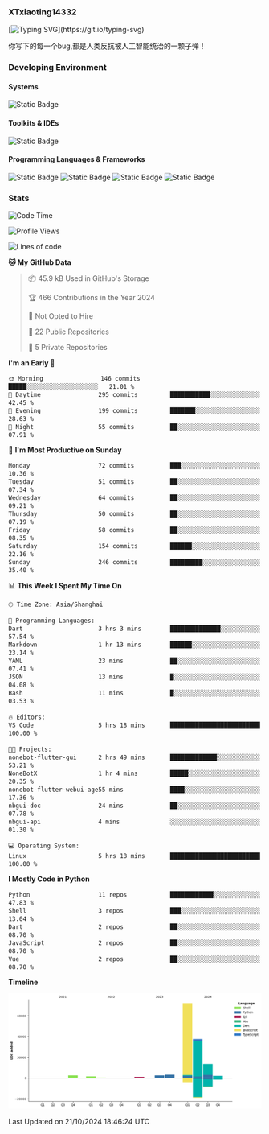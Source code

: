 ### XTxiaoting14332

[![Typing SVG](https://readme-typing-svg.herokuapp.com?font=JetBrians+Mono&pause=1000&random=false&width=435&lines=Hello+World!)](https://git.io/typing-svg)

你写下的每一个bug,都是人类反抗被人工智能统治的一颗子弹！

### Developing Environment

#### Systems

![Static Badge](https://img.shields.io/badge/Ubuntu-%20?style=flat-square&logo=ubuntu&logoColor=white&color=E34F26)

#### Toolkits & IDEs

![Static Badge](https://img.shields.io/badge/Visual%20Studio%20Code-%20?style=flat-square&logo=visualstudiocode&logoColor=white&color=blue)

#### Programming Languages & Frameworks

![Static Badge](https://img.shields.io/badge/Dart-%20?style=flat-square&logo=dart&logoColor=white&color=0175C2)
![Static Badge](https://img.shields.io/badge/Flutter-%20?style=flat-square&logo=flutter&logoColor=white&color=02569B)
![Static Badge](https://img.shields.io/badge/Python-%20?style=flat-square&logo=python&logoColor=white&color=E7A781)
![Static Badge](https://img.shields.io/badge/Bash%20Shell-%20?style=flat-square&logo=shell&logoColor=white&color=49D868)

### Stats

<!--START_SECTION:waka-->
![Code Time](http://img.shields.io/badge/Code%20Time-149%20hrs%2035%20mins-blue)

![Profile Views](http://img.shields.io/badge/Profile%20Views-0-blue)

![Lines of code](https://img.shields.io/badge/From%20Hello%20World%20I%27ve%20Written-136.0%20thousand%20lines%20of%20code-blue)

**🐱 My GitHub Data** 

> 📦 45.9 kB Used in GitHub's Storage 
 > 
> 🏆 466 Contributions in the Year 2024
 > 
> 🚫 Not Opted to Hire
 > 
> 📜 22 Public Repositories 
 > 
> 🔑 5 Private Repositories 
 > 
**I'm an Early 🐤** 

```text
🌞 Morning                146 commits         █████░░░░░░░░░░░░░░░░░░░░   21.01 % 
🌆 Daytime                295 commits         ███████████░░░░░░░░░░░░░░   42.45 % 
🌃 Evening                199 commits         ███████░░░░░░░░░░░░░░░░░░   28.63 % 
🌙 Night                  55 commits          ██░░░░░░░░░░░░░░░░░░░░░░░   07.91 % 
```
📅 **I'm Most Productive on Sunday** 

```text
Monday                   72 commits          ███░░░░░░░░░░░░░░░░░░░░░░   10.36 % 
Tuesday                  51 commits          ██░░░░░░░░░░░░░░░░░░░░░░░   07.34 % 
Wednesday                64 commits          ██░░░░░░░░░░░░░░░░░░░░░░░   09.21 % 
Thursday                 50 commits          ██░░░░░░░░░░░░░░░░░░░░░░░   07.19 % 
Friday                   58 commits          ██░░░░░░░░░░░░░░░░░░░░░░░   08.35 % 
Saturday                 154 commits         ██████░░░░░░░░░░░░░░░░░░░   22.16 % 
Sunday                   246 commits         █████████░░░░░░░░░░░░░░░░   35.40 % 
```


📊 **This Week I Spent My Time On** 

```text
🕑︎ Time Zone: Asia/Shanghai

💬 Programming Languages: 
Dart                     3 hrs 3 mins        ██████████████░░░░░░░░░░░   57.54 % 
Markdown                 1 hr 13 mins        ██████░░░░░░░░░░░░░░░░░░░   23.14 % 
YAML                     23 mins             ██░░░░░░░░░░░░░░░░░░░░░░░   07.41 % 
JSON                     13 mins             █░░░░░░░░░░░░░░░░░░░░░░░░   04.08 % 
Bash                     11 mins             █░░░░░░░░░░░░░░░░░░░░░░░░   03.53 % 

🔥 Editors: 
VS Code                  5 hrs 18 mins       █████████████████████████   100.00 % 

🐱‍💻 Projects: 
nonebot-flutter-gui      2 hrs 49 mins       █████████████░░░░░░░░░░░░   53.21 % 
NoneBotX                 1 hr 4 mins         █████░░░░░░░░░░░░░░░░░░░░   20.35 % 
nonebot-flutter-webui-age55 mins             ████░░░░░░░░░░░░░░░░░░░░░   17.36 % 
nbgui-doc                24 mins             ██░░░░░░░░░░░░░░░░░░░░░░░   07.78 % 
nbgui-api                4 mins              ░░░░░░░░░░░░░░░░░░░░░░░░░   01.30 % 

💻 Operating System: 
Linux                    5 hrs 18 mins       █████████████████████████   100.00 % 
```

**I Mostly Code in Python** 

```text
Python                   11 repos            ████████████░░░░░░░░░░░░░   47.83 % 
Shell                    3 repos             ███░░░░░░░░░░░░░░░░░░░░░░   13.04 % 
Dart                     2 repos             ██░░░░░░░░░░░░░░░░░░░░░░░   08.70 % 
JavaScript               2 repos             ██░░░░░░░░░░░░░░░░░░░░░░░   08.70 % 
Vue                      2 repos             ██░░░░░░░░░░░░░░░░░░░░░░░   08.70 % 
```



**Timeline**

![Lines of Code chart](https://raw.githubusercontent.com/XTxiaoting14332/XTxiaoting14332/main/assets/bar_graph.png)


 Last Updated on 21/10/2024 18:46:24 UTC
<!--END_SECTION:waka-->